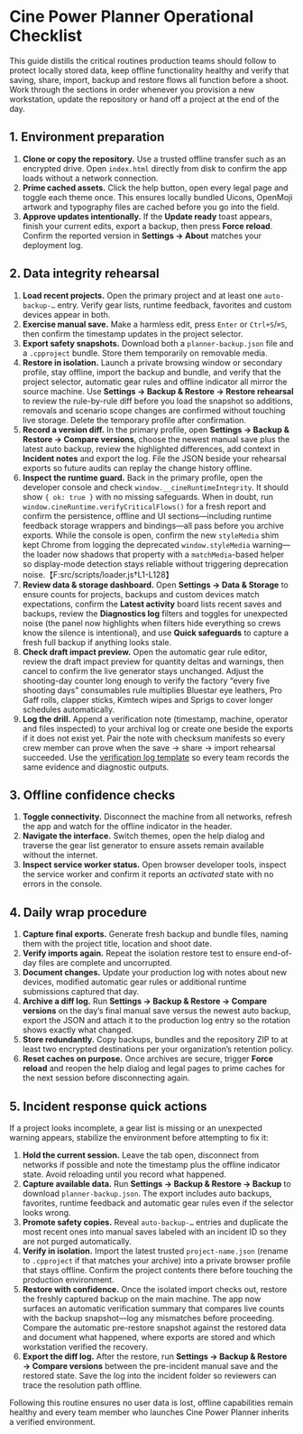 # Cine Power Planner Operational Checklist

This guide distills the critical routines production teams should follow to
protect locally stored data, keep offline functionality healthy and verify that
saving, share, import, backup and restore flows all function before a shoot.
Work through the sections in order whenever you provision a new workstation,
update the repository or hand off a project at the end of the day.

## 1. Environment preparation

1. **Clone or copy the repository.** Use a trusted offline transfer such as an
   encrypted drive. Open `index.html` directly from disk to confirm the app
   loads without a network connection.
2. **Prime cached assets.** Click the help button, open every legal page and
   toggle each theme once. This ensures locally bundled Uicons, OpenMoji artwork
   and typography files are cached before you go into the field.
3. **Approve updates intentionally.** If the **Update ready** toast appears,
   finish your current edits, export a backup, then press **Force reload**.
   Confirm the reported version in **Settings → About** matches your deployment
   log.

## 2. Data integrity rehearsal

1. **Load recent projects.** Open the primary project and at least one
   `auto-backup-…` entry. Verify gear lists, runtime feedback, favorites and
   custom devices appear in both.
2. **Exercise manual save.** Make a harmless edit, press `Enter` or
   `Ctrl+S`/`⌘S`, then confirm the timestamp updates in the project selector.
3. **Export safety snapshots.** Download both a `planner-backup.json` file and a
   `.cpproject` bundle. Store them temporarily on removable media.
4. **Restore in isolation.** Launch a private browsing window or secondary
   profile, stay offline, import the backup and bundle, and verify that the
   project selector, automatic gear rules and offline indicator all mirror the
   source machine. Use **Settings → Backup & Restore → Restore rehearsal** to
   review the rule-by-rule diff before you load the snapshot so additions,
   removals and scenario scope changes are confirmed without touching live
   storage. Delete the temporary profile after confirmation.
5. **Record a version diff.** In the primary profile, open **Settings → Backup &
   Restore → Compare versions**, choose the newest manual save plus the latest
   auto backup, review the highlighted differences, add context in **Incident
   notes** and export the log. File the JSON beside your rehearsal exports so
   future audits can replay the change history offline.
6. **Inspect the runtime guard.** Back in the primary profile, open the
   developer console and check `window.__cineRuntimeIntegrity`. It should show
   `{ ok: true }` with no missing safeguards. When in doubt, run
   `window.cineRuntime.verifyCriticalFlows()` for a fresh report and confirm the
   persistence, offline and UI sections—including runtime feedback storage
   wrappers and bindings—all pass before you archive exports. While the console
   is open, confirm the new `styleMedia` shim kept Chrome from logging the
   deprecated `window.styleMedia` warning—the loader now shadows that property
   with a `matchMedia`-based helper so display-mode detection stays reliable
   without triggering deprecation noise.【F:src/scripts/loader.js†L1-L128】
7. **Review data & storage dashboard.** Open **Settings → Data & Storage** to
   ensure counts for projects, backups and custom devices match expectations,
   confirm the **Latest activity** board lists recent saves and backups, review
   the **Diagnostics log** filters and toggles for unexpected noise (the panel now highlights
   when filters hide everything so crews know the silence is intentional), and use
   **Quick safeguards** to capture a fresh full backup if anything looks stale.
8. **Check draft impact preview.** Open the automatic gear rule editor, review
   the draft impact preview for quantity deltas and warnings, then cancel to
   confirm the live generator stays unchanged. Adjust the shooting-day counter
   long enough to verify the factory “every five shooting days” consumables rule
   multiplies Bluestar eye leathers, Pro Gaff rolls, clapper sticks, Kimtech
   wipes and Sprigs to cover longer schedules automatically.
9. **Log the drill.** Append a verification note (timestamp, machine, operator
   and files inspected) to your archival log or create one beside the exports
   if it does not exist yet. Pair the note with checksum manifests so every
   crew member can prove when the save → share → import rehearsal succeeded.
   Use the [verification log template](verification-log-template.md) so every
   team records the same evidence and diagnostic outputs.

## 3. Offline confidence checks

1. **Toggle connectivity.** Disconnect the machine from all networks, refresh
   the app and watch for the offline indicator in the header.
2. **Navigate the interface.** Switch themes, open the help dialog and traverse
   the gear list generator to ensure assets remain available without the
   internet.
3. **Inspect service worker status.** Open browser developer tools, inspect the
   service worker and confirm it reports an *activated* state with no errors in
   the console.

## 4. Daily wrap procedure

1. **Capture final exports.** Generate fresh backup and bundle files, naming
   them with the project title, location and shoot date.
2. **Verify imports again.** Repeat the isolation restore test to ensure end-of-
   day files are complete and uncorrupted.
3. **Document changes.** Update your production log with notes about new devices,
   modified automatic gear rules or additional runtime submissions captured that
   day.
4. **Archive a diff log.** Run **Settings → Backup & Restore → Compare versions**
   on the day’s final manual save versus the newest auto backup, export the JSON
   and attach it to the production log entry so the rotation shows exactly what
   changed.
5. **Store redundantly.** Copy backups, bundles and the repository ZIP to at
   least two encrypted destinations per your organization’s retention policy.
6. **Reset caches on purpose.** Once archives are secure, trigger **Force reload**
   and reopen the help dialog and legal pages to prime caches for the next
   session before disconnecting again.

## 5. Incident response quick actions

If a project looks incomplete, a gear list is missing or an unexpected warning
appears, stabilize the environment before attempting to fix it:

1. **Hold the current session.** Leave the tab open, disconnect from networks if
   possible and note the timestamp plus the offline indicator state. Avoid
   reloading until you record what happened.
2. **Capture available data.** Run **Settings → Backup & Restore → Backup** to
   download `planner-backup.json`. The export includes auto backups, favorites,
   runtime feedback and automatic gear rules even if the selector looks wrong.
3. **Promote safety copies.** Reveal `auto-backup-…` entries and duplicate the
   most recent ones into manual saves labeled with an incident ID so they are not
   purged automatically.
4. **Verify in isolation.** Import the latest trusted `project-name.json`
   (rename to `.cpproject` if that matches your archive) into a private browser
   profile that stays offline. Confirm the project contents there before touching
   the production environment.
5. **Restore with confidence.** Once the isolated import checks out, restore the
   freshly captured backup on the main machine. The app now surfaces an automatic
   verification summary that compares live counts with the backup snapshot—log any
   mismatches before proceeding. Compare the automatic pre-restore snapshot
   against the restored data and document what happened, where exports are stored
   and which workstation verified the recovery.
6. **Export the diff log.** After the restore, run **Settings → Backup &
   Restore → Compare versions** between the pre-incident manual save and the
   restored state. Save the log into the incident folder so reviewers can trace
   the resolution path offline.

Following this routine ensures no user data is lost, offline capabilities remain
healthy and every team member who launches Cine Power Planner inherits a verified
environment.
